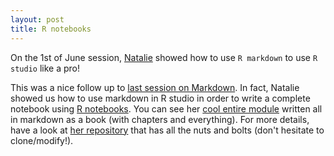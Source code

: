 ```yaml
---
layout: post
title: R notebooks
---
```


On the 1st of June session, [Natalie](http://nhcooper123.github.io/) showed how to use `R markdown` to use `R studio` like a pro!

This was a nice follow up to [last session on Markdown](https://silwoodcomputerskillz.github.io/Markdown/).
In fact, Natalie showed us how to use markdown in R studio in order to write a complete notebook using [R notebooks](http://rmarkdown.rstudio.com/r_notebooks.html).
You can see her [cool entire module](https://rawgit.com/nhcooper123/macro-methods-module/master/MacroModule/_book/index.html) written all in markdown as a book (with chapters and everything).
For more details, have a look at [her repository](https://github.com/nhcooper123/macro-methods-module) that has all the nuts and bolts (don't hesitate to clone/modify!).
